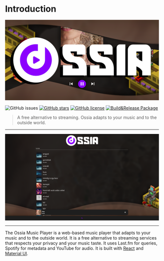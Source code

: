 # Introduction

![Ossia](https://raw.githubusercontent.com/Team-Ossia/ossia-web-player/master/public/og_preview.png)

![GitHub issues](https://img.shields.io/github/issues/Team-Ossia/ossia-web-player)
[![GitHub stars](https://img.shields.io/github/stars/Team-Ossia/ossia-web-player)](https://github.com/Team-Ossia/ossia-web-player/stargazers) [![GitHub license](https://img.shields.io/github/license/Team-Ossia/ossia-web-player)](https://github.com/Team-Ossia/ossia-web-player)
[![Build&Release Package](https://github.com/Team-Ossia/ossia-web-player/actions/workflows/ci.yml/badge.svg)](https://github.com/Team-Ossia/ossia-web-player/actions/workflows/ci.yml)

> A free alternative to streaming. Ossia adapts to your music and to the outside world.

---

![Screenshot](https://raw.githubusercontent.com/Team-Ossia/ossia-web-player/master/public/screenshots/desktop_1.png)

---
The Ossia Music Player is a web-based music player that adapts to your music and to the outside world. It is a free alternative to streaming services that respects your privacy and your music taste. It uses Last.fm for queries, Spotify for metadata and YouTube for audio. It is built with [React](https://reactjs.org/) and [Material UI](https://mui.com/material-ui/).